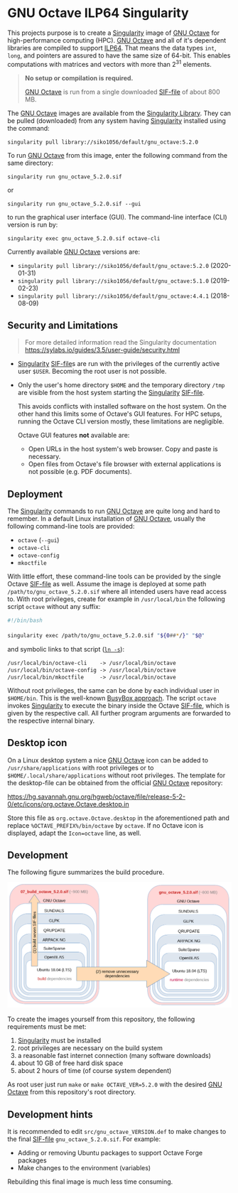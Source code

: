 # GNU Octave ILP64 Singularity

This projects purpose is to create a [Singularity][] image of [GNU Octave][]
for high-performance computing (HPC).  [GNU Octave][] and all of it's dependent
libraries are compiled to support [ILP64][].  That means the data types
`int`, `long`, and pointers are assured to have the same size of 64-bit.
This enables computations with matrices and vectors with more than
2<sup>31</sup> elements.

[Singularity]: https://sylabs.io/singularity/
[GNU Octave]: https://www.octave.org/
[ILP64]: https://en.wikipedia.org/wiki/64-bit_computing#64-bit_data_models

> **No setup or compilation is required.**
>
> [GNU Octave][] is run from a single downloaded [SIF-file][] of about 800 MB.

[SIF-file]: https://sylabs.io/guides/3.5/user-guide/security.html#singularity-image-format-sif

The [GNU Octave][] images are available from the [Singularity Library][].
They can be pulled (downloaded) from any system having [Singularity][]
installed using the command:

[Singularity Library]: https://cloud.sylabs.io/library/siko1056

    singularity pull library://siko1056/default/gnu_octave:5.2.0

To run [GNU Octave][] from this image, enter the following command from the
same directory:

    singularity run gnu_octave_5.2.0.sif

or

    singularity run gnu_octave_5.2.0.sif --gui

to run the graphical user interface (GUI).  The command-line interface (CLI)
version is run by:

    singularity exec gnu_octave_5.2.0.sif octave-cli

Currently available [GNU Octave][] versions are:

- `singularity pull library://siko1056/default/gnu_octave:5.2.0` (2020-01-31)
- `singularity pull library://siko1056/default/gnu_octave:5.1.0` (2019-02-23)
- `singularity pull library://siko1056/default/gnu_octave:4.4.1` (2018-08-09)


## Security and Limitations

> For more detailed information read the Singularity documentation 
> https://sylabs.io/guides/3.5/user-guide/security.html

- [Singularity][] [SIF-file][]s are run with the privileges of the currently
  active user `$USER`.  Becoming the root user is not possible.

- Only the user's home directory `$HOME` and the temporary directory `/tmp` are
  visible from the host system starting the [Singularity][] [SIF-file][].

  This avoids conflicts with installed software on the host system.  On the
  other hand this limits some of Octave's GUI features.  For HPC setups,
  running the Octave CLI version mostly, these limitations are negligible.

  Octave GUI features **not** available are:
  
  - Open URLs in the host system's web browser.  Copy and paste is necessary.
  - Open files from Octave's file browser with external applications is not
    possible (e.g. PDF documents).


## Deployment

The [Singularity][] commands to run [GNU Octave][] are quite long and hard to
remember.  In a default Linux installation of [GNU Octave][], usually the
following command-line tools are provided:

- `octave` (`--gui`)
- `octave-cli`
- `octave-config`
- `mkoctfile`

With little effort, these command-line tools can be provided by the single
Octave [SIF-file][] as well.  Assume the image is deployed at some path
`/path/to/gnu_octave_5.2.0.sif` where all intended users have read access to.
With root privileges, create for example in `/usr/local/bin` the following
script `octave` without any suffix:

```bash
#!/bin/bash

singularity exec /path/to/gnu_octave_5.2.0.sif "${0##*/}" "$@"
```

and symbolic links to that script ([`ln -s`](https://linux.die.net/man/1/ln)):

    /usr/local/bin/octave-cli    -> /usr/local/bin/octave
    /usr/local/bin/octave-config -> /usr/local/bin/octave
    /usr/local/bin/mkoctfile     -> /usr/local/bin/octave

Without root privileges, the same can be done by each individual user in
`$HOME/bin`.  This is the well-known [BusyBox approach][].  The script `octave`
invokes [Singularity][] to execute the binary inside the Octave [SIF-file][],
which is given by the respective call.  All further program arguments are
forwarded to the respective internal binary.

[BusyBox approach]: https://en.wikipedia.org/wiki/BusyBox#Single_binary


## Desktop icon

On a Linux desktop system a nice [GNU Octave][] icon can be added to
`/usr/share/applications` with root privileges or to
`$HOME/.local/share/applications` without root privileges.  The template for
the desktop-file can be obtained from the official [GNU Octave][] repository:

https://hg.savannah.gnu.org/hgweb/octave/file/release-5-2-0/etc/icons/org.octave.Octave.desktop.in

Store this file as `org.octave.Octave.desktop` in the aforementioned path and
replace `%OCTAVE_PREFIX%/bin/octave` by `octave`.  If no Octave icon is
displayed, adapt the `Icon=octave` line, as well.


## Development

The following figure summarizes the build procedure.

![build](doc/build.png)

To create the images yourself from this repository, the following requirements
must be met:

1. [Singularity][] must be installed
2. root privileges are necessary on the build system
3. a reasonable fast internet connection (many software downloads)
4. about 10 GB of free hard disk space
5. about 2 hours of time (of course system dependent)

As root user just run `make` or `make OCTAVE_VER=5.2.0` with the desired
[GNU Octave][] from this repository's root directory.


## Development hints

It is recommended to edit `src/gnu_octave_VERSION.def` to make changes to the
final [SIF-file][] `gnu_octave_5.2.0.sif`.  For example:

- Adding or removing Ubuntu packages to support Octave Forge packages
- Make changes to the environment (variables)

Rebuilding this final image is much less time consuming.
